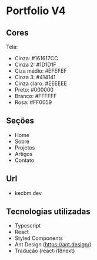 # Portfolio V4

## Cores

Tela:

- Cinza: #161617CC
- Cinza 2: #1D1D1F
- Ciza médio: #EFEFEF
- Cinza 3: #414141
- Cinza claro: #EEEEEE
- Preto: #000000
- Branco: #FFFFFF
- Rosa: #FF0059

## Seções

- Home
- Sobre
- Projetos
- Artigos
- Contato

## Url

- kecbm.dev

## Tecnologias utilizadas

- Typescript
- React
- Styled Components
- Ant Design (https://ant.design/)
- Tradução (react-i18next)
